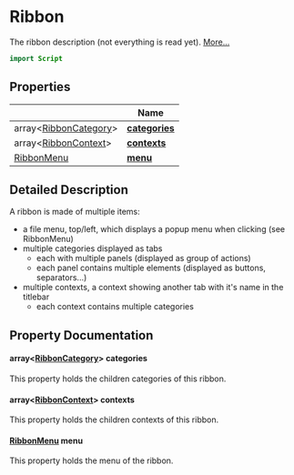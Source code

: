 # Ribbon

The ribbon description (not everything is read yet). [More...](#detailed-description)

```qml
import Script
```

## Properties

| | Name |
|-|-|
|array<[RibbonCategory](../script/ribboncategory.md)>|**[categories](#categories)**|
|array<[RibbonContext](../script/ribboncontext.md)>|**[contexts](#contexts)**|
|[RibbonMenu](../script/ribbonmenu.md)|**[menu](#menu)**|

## Detailed Description

A ribbon is made of multiple items:

- a file menu, top/left, which displays a popup menu when clicking (see RibbonMenu)
- multiple categories displayed as tabs
    - each with multiple panels (displayed as group of actions)
    - each panel contains multiple elements (displayed as buttons, separators...)
- multiple contexts, a context showing another tab with it's name in the titlebar
    - each context contains multiple categories

## Property Documentation

#### <a name="categories"></a>array<[RibbonCategory](../script/ribboncategory.md)> **categories**

This property holds the children categories of this ribbon.

#### <a name="contexts"></a>array<[RibbonContext](../script/ribboncontext.md)> **contexts**

This property holds the children contexts of this ribbon.

#### <a name="menu"></a>[RibbonMenu](../script/ribbonmenu.md) **menu**

This property holds the menu of the ribbon.
